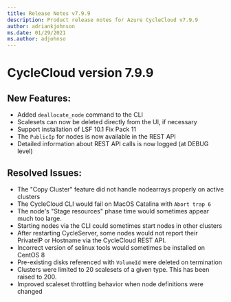 ```yaml
---
title: Release Notes v7.9.9
description: Product release notes for Azure CycleCloud v7.9.9
author: adriankjohnson
ms.date: 01/29/2021
ms.author: adjohnso
---
```


# CycleCloud version 7.9.9

## New Features:
 * Added `deallocate_node` command to the CLI
 * Scalesets can now be deleted directly from the UI, if necessary
 * Support installation of LSF 10.1 Fix Pack 11
 * The `PublicIp` for nodes is now available in the REST API
 * Detailed information about REST API calls is now logged (at DEBUG level)

## Resolved Issues:
 * The "Copy Cluster" feature did not handle nodearrays properly on active clusters
 * The CycleCloud CLI would fail on MacOS Catalina with `Abort trap 6`
 * The node's "Stage resources" phase time would sometimes appear much too large.
 * Starting nodes via the CLI could sometimes start nodes in other clusters
 * After restarting CycleServer, some nodes would not report their PrivateIP or Hostname via the CycleCloud REST API.
 * Incorrect version of selinux tools would sometimes be installed on CentOS 8
 * Pre-existing disks referenced with `VolumeId` were deleted on termination
 * Clusters were limited to 20 scalesets of a given type. This has been raised to 200.
 * Improved scaleset throttling behavior when node definitions were changed

